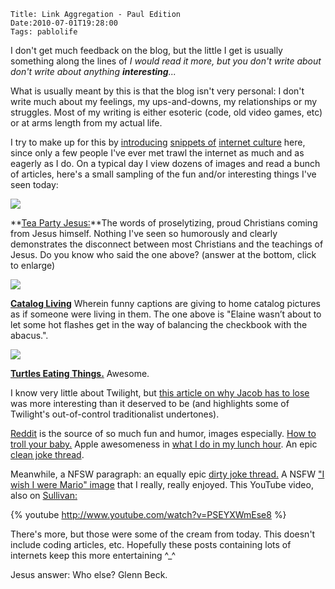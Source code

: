     Title: Link Aggregation - Paul Edition
    Date:2010-07-01T19:28:00
    Tags: pablolife

I don't get much feedback on the blog, but the little I get is usually 
something along the lines of _I would read it more, but you don't write 
about  don't write about anything **interesting**..._

What is usually meant by this is that the blog isn't very personal: I don't
write much about my feelings, my ups-and-downs, my relationships or my
struggles. Most of my writing is either esoteric (code, old video games, etc)
or at arms length from my actual life.

I try to make up for this by [introducing][1] [snippets of][2] [internet
culture][3] here, since only a few people I've ever met trawl the internet as
much and as eagerly as I do. On a typical day I view dozens of images and read
a bunch of articles, here's a small sampling of the fun and/or interesting
things I've seen today:

[![][4]][5]

**[Tea Party Jesus:][6]**The words of proselytizing, proud Christians coming
from Jesus himself. Nothing I've seen so humorously and clearly demonstrates
the disconnect between most Christians and the teachings of Jesus. Do you know
who said the one above? (answer at the bottom, click to enlarge)

[![][7]][8]

**[Catalog Living][9]** Wherein funny captions are giving to home catalog
pictures as if someone were living in them. The one above is "Elaine wasn’t
about to let some hot flashes get in the way of balancing the checkbook with
the abacus.".

[![][10]][11]

**[Turtles Eating Things.][12]** Awesome.

I know very little about Twilight, but [this article on why Jacob has to
lose][13] was more interesting than it deserved to be (and highlights some of
Twilight's out-of-control traditionalist undertones).

[Reddit][14] is the source of so much fun and humor, images especially. [How
to troll your baby.][15] Apple awesomeness in [what I do in my lunch
hour][16]. An epic [clean joke thread][17].

Meanwhile, a NFSW paragraph: an equally epic [dirty joke thread.][18] A NSFW
["I wish I were Mario" image][19] that I really, really enjoyed. This YouTube
video, also on [Sullivan:][20]

{% youtube http://www.youtube.com/watch?v=PSEYXWmEse8 %}

There's more, but those were some of the cream from today. This doesn't
include coding articles, etc. Hopefully these posts containing lots of
internets keep this more entertaining ^_^

Jesus answer: Who else? Glenn Beck.


   [1]: http://www.morepaul.com/2010/06/terrible-wonderful-music-videos.html
   [2]: http://www.morepaul.com/2010/05/funny-images.html
   [3]: http://www.morepaul.com/2010/04/baal-bless-internet.html
   [4]: http://3.bp.blogspot.com/_3ys1dwfzc2w/TC1RIM-riMI/AAAAAAAAAGQ/NWP0MS5s1v4/s320/tumblr_l4tthpOdKB1qbauyyo1_500.jpg
   [5]: http://3.bp.blogspot.com/_3ys1dwfzc2w/TC1RIM-riMI/AAAAAAAAAGQ/NWP0MS5s1v4/s1600/tumblr_l4tthpOdKB1qbauyyo1_500.jpg
   [6]: http://teapartyjesus.tumblr.com
   [7]: http://1.bp.blogspot.com/_3ys1dwfzc2w/TC1R4Gk55II/AAAAAAAAAGY/KjgIxfj3zIQ/s320/tumblr_l4mwveibsB1qbp9v2.jpg
   [8]: http://1.bp.blogspot.com/_3ys1dwfzc2w/TC1R4Gk55II/AAAAAAAAAGY/KjgIxfj3zIQ/s1600/tumblr_l4mwveibsB1qbp9v2.jpg
   [9]: http://catalogliving.tumblr.com/
   [10]: http://2.bp.blogspot.com/_3ys1dwfzc2w/TC1SUuDckCI/AAAAAAAAAGg/h73He4HYUYE/s320/capt80920d010ff54ab284c.jpg
   [11]: http://2.bp.blogspot.com/_3ys1dwfzc2w/TC1SUuDckCI/AAAAAAAAAGg/h73He4HYUYE/s1600/capt80920d010ff54ab284c.jpg
   [12]: http://www.turtleseatingthings.com/
   [13]: http://io9.com/5576956/why-team-jacob-always-has-to-lose-in-twilight?skyline=true&s=i
   [14]: reddit.com
   [15]: http://i.imgur.com/9G5KS.jpg
   [16]: http://i.imgur.com/1JMIU.jpg
   [17]: http://www.reddit.com/r/funny/comments/ckwh4/
   [18]: http://www.reddit.com/r/funny/comments/ckyxi/reddit_i_think_its_about_time_we_had_another/
   [19]: http://i.imgur.com/9Bv62.jpg
   [20]: http://andrewsullivan.theatlantic.com
